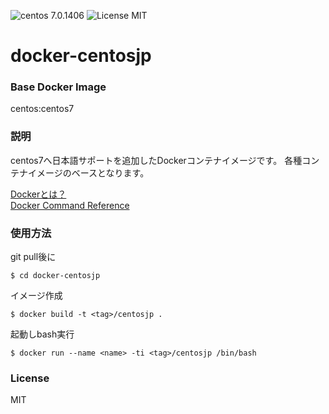 ![centos 7.0.1406](https://img.shields.io/badge/centos-7.0.1406-brightgreen.svg) ![License MIT](https://img.shields.io/badge/license-MIT-blue.svg)

# docker-centosjp

### Base Docker Image

centos:centos7

### 説明

centos7へ日本語サポートを追加したDockerコンテナイメージです。
各種コンテナイメージのベースとなります。

[Dockerとは？](https://docs.docker.com/ "Dockerとは？")  
[Docker Command Reference](https://docs.docker.com/reference/commandline/cli/ "Docker Command Reference")

### 使用方法

git pull後に

    $ cd docker-centosjp

イメージ作成

    $ docker build -t <tag>/centosjp .

起動しbash実行

    $ docker run --name <name> -ti <tag>/centosjp /bin/bash

### License

MIT
